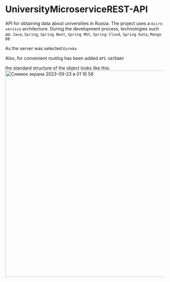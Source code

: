 # UniversityMicroserviceREST-API
API for obtaining data about universities in Russia.
The project uses a `micro service` architecture.
During the development process, technologies such as: `Java`, `Spring`, `Spring Boot`, `Spring MVC`, `Spring Cloud`, `Spring Data`, `Mongo DB`

As the server was selected `Eureka`

Also, for convenient routing has been added `API-GATEWAY`

the standard structure of the object looks like this:
<img width="652" alt="Снимок экрана 2023-09-23 в 01 16 56" src="https://github.com/timzy171/UniversityMicroserviceREST-API/assets/115809444/837bfb0f-7d60-4061-8603-146b615606fe">


